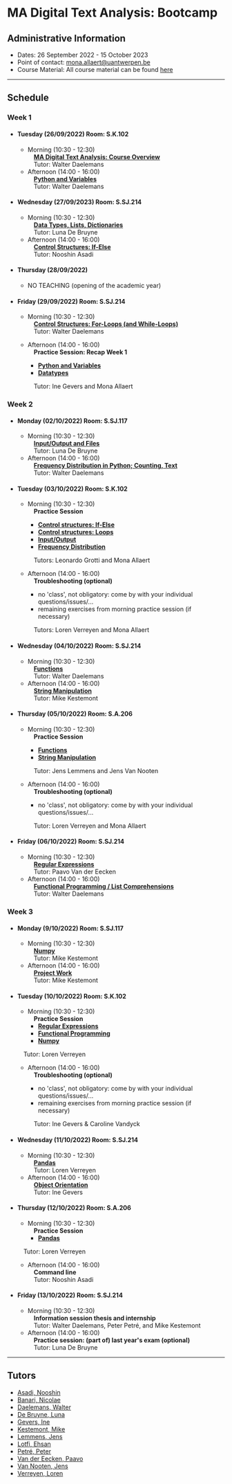 # MA Digital Text Analysis: Bootcamp 

## Administrative Information
- Dates: 26 September 2022 - 15 October 2023
- Point of contact: [mona.allaert@uantwerpen.be](mailto:mona.allaert@uantwerpen.be)
- Course Material:  All course material can be found [here](https://github.com/dtaantwerp/dtaantwerp.github.io/tree/DTA_Bootcamp_2021_students/notebooks)


**************************************************************************
## Schedule
###  Week 1

- #### Tuesday (26/09/2022) Room: S.K.102
	- Morning (10:30 - 12:30)  
		&emsp;**[MA Digital Text Analysis: Course Overview](https://github.com/dtaantwerp/dtaantwerp.github.io/blob/DTA_Bootcamp_2021_students/notebooks/01_W1_Tue_Ma_DTA_Course_Overview.ipynb)**  
		&emsp;Tutor: Walter Daelemans
	- Afternoon (14:00 - 16:00)  
		&emsp;**[Python and Variables](https://github.com/dtaantwerp/dtaantwerp.github.io/blob/DTA_Bootcamp_2021_students/notebooks/02_W1_Tue_Python_and_Variables.ipynb)**  
		&emsp;Tutor: Walter Daelemans
- #### Wednesday (27/09/2023) Room: S.SJ.214
	- Morning (10:30 - 12:30)  
		&emsp;**[Data Types, Lists, Dictionaries](https://github.com/dtaantwerp/dtaantwerp.github.io/blob/DTA_Bootcamp_2021_students/notebooks/03_W1_Wed_Data_Types_Lists_Dictionaries.ipynb)**  
		&emsp;Tutor: Luna De Bruyne
	- Afternoon (14:00 - 16:00)  
		&emsp;**[Control Structures: If-Else](https://github.com/dtaantwerp/dtaantwerp.github.io/blob/DTA_Bootcamp_2021_students/notebooks/04_W1_Wed_Control_structures_if_else.ipynb)**  
		&emsp;Tutor: Nooshin Asadi
- #### Thursday (28/09/2022)
	- NO TEACHING (opening of the academic year)
- #### Friday (29/09/2022) Room: S.SJ.214
	- Morning (10:30 - 12:30)  
		&emsp;**[Control Structures: For-Loops (and While-Loops)](https://github.com/dtaantwerp/dtaantwerp.github.io/blob/DTA_Bootcamp_2021_students/notebooks/05_W1_Fri_Control_Structures_Loops_For_While.ipynb)**  
		&emsp;Tutor: Walter Daelemans
	- Afternoon (14:00 - 16:00)  
		&emsp;**Practice Session: Recap Week 1**
		- **[Python and Variables](https://github.com/dtaantwerp/dtaantwerp.github.io/blob/DTA_Bootcamp_2021_students/exercises/Questions_2023/01_EX_Python_and_variables.ipynb)**
		- **[Datatypes](https://github.com/dtaantwerp/dtaantwerp.github.io/blob/DTA_Bootcamp_2021_students/exercises/Questions_2023/02_EX_Datatypes.ipynb)**
		
		&emsp;Tutor: Ine Gevers and Mona Allaert
		

###  Week 2

- #### Monday (02/10/2022) Room: S.SJ.117
	- Morning (10:30 - 12:30)  
		&emsp;**[Input/Output and Files](https://github.com/dtaantwerp/dtaantwerp.github.io/blob/DTA_Bootcamp_2021_students/notebooks/06_W2_Mon_Input_Output_Files.ipynb)**  
		&emsp;Tutor: Luna De Bruyne
	- Afternoon (14:00 - 16:00)  
		&emsp;**[Frequency Distribution in Python; Counting, Text](https://github.com/dtaantwerp/dtaantwerp.github.io/blob/DTA_Bootcamp_2021_students/notebooks/07_W2_Mon_Frequency_Distribution_in_Python_Counting_Text.ipynb)**  
		&emsp;Tutor: Walter Daelemans
		
- #### Tuesday (03/10/2022) Room: S.K.102
	- Morning (10:30 - 12:30)  
		&emsp;**Practice Session**  
		- **[Control structures: If-Else](https://github.com/dtaantwerp/dtaantwerp.github.io/blob/DTA_Bootcamp_2021_students/exercises/Questions_2023/03_EX_if_else.ipynb)**
		- **[Control structures: Loops](https://github.com/dtaantwerp/dtaantwerp.github.io/blob/DTA_Bootcamp_2021_students/exercises/Questions_2023/04_EX_loops.ipynb)**
		- **[Input/Output](https://github.com/dtaantwerp/dtaantwerp.github.io/blob/DTA_Bootcamp_2021_students/exercises/Questions_2023/05_EX_input_output.ipynb)**
		- **[Frequency Distribution](https://github.com/dtaantwerp/dtaantwerp.github.io/blob/DTA_Bootcamp_2021_students/exercises/06_frequency_distribution.ipynb)**
		
		&emsp;Tutors: Leonardo Grotti and Mona Allaert
	- Afternoon (14:00 - 16:00)  
		&emsp;**Troubleshooting (optional)**  
		- no 'class', not obligatory: come by with your individual questions/issues/...  
		- remaining exercises from morning practice session (if necessary)
		
		&emsp;Tutors: Loren Verreyen and Mona Allaert
		
- #### Wednesday (04/10/2022) Room: S.SJ.214
	- Morning (10:30 - 12:30)  
		&emsp;**[Functions](https://github.com/dtaantwerp/dtaantwerp.github.io/blob/DTA_Bootcamp_2021_students/notebooks/08_W2_Wed_Functions.ipynb)**  
		&emsp;Tutor: Walter Daelemans
	- Afternoon (14:00 - 16:00)  
		&emsp;**[String Manipulation](https://github.com/dtaantwerp/dtaantwerp.github.io/blob/DTA_Bootcamp_2021_students/notebooks/09_W2_Wed_String_Manipulation.ipynb)**  
		&emsp;Tutor: Mike Kestemont

- #### Thursday (05/10/2022) Room: S.A.206  
	- Morning (10:30 - 12:30)  
		&emsp;**Practice Session**  
		- **[Functions](https://github.com/dtaantwerp/dtaantwerp.github.io/blob/DTA_Bootcamp_2021_students/exercises/Questions_2023/07_EX_functions.ipynb)**
		- **[String Manipulation](https://github.com/dtaantwerp/dtaantwerp.github.io/blob/DTA_Bootcamp_2021_students/exercises/Questions_2023/08_EX_string_manipulation.ipynb)**
		
		&emsp;Tutor: Jens Lemmens and Jens Van Nooten
	- Afternoon (14:00 - 16:00)  
		&emsp;**Troubleshooting (optional)**  
		- no 'class', not obligatory: come by with your individual questions/issues/...  
		
		&emsp;Tutor: Loren Verreyen and Mona Allaert
		
- #### Friday (06/10/2022) Room: S.SJ.214  
	- Morning (10:30 - 12:30)  
		&emsp;**[Regular Expressions](https://github.com/dtaantwerp/dtaantwerp.github.io/blob/DTA_Bootcamp_2021_students/notebooks/10_W2_Fri_Regular_Expressions.ipynb)**  
		&emsp;Tutor: Paavo Van der Eecken
	- Afternoon (14:00 - 16:00)  
		&emsp;**[Functional Programming / List Comprehensions](https://github.com/dtaantwerp/dtaantwerp.github.io/blob/DTA_Bootcamp_2021_students/notebooks/11_W2_Fri_Functional_Programming_List_Comprehensions.ipynb)**  
		&emsp;Tutor: Walter Daelemans  


###  Week 3
- #### Monday (9/10/2022) Room: S.SJ.117  
	- Morning (10:30 - 12:30)  
		&emsp;**[Numpy](https://github.com/dtaantwerp/dtaantwerp.github.io/blob/DTA_Bootcamp_2021_students/notebooks/12_W3_Mon_Numpy.ipynb)**  
		&emsp;Tutor: Mike Kestemont
	- Afternoon (14:00 - 16:00)  
		&emsp;**[Project Work](https://github.com/dtaantwerp/dtaantwerp.github.io/blob/DTA_Bootcamp_2021_students/notebooks/13_W3_Mo_Larger_Project.ipynb)**  
		&emsp;Tutor: Mike Kestemont
		
- #### Tuesday (10/10/2022) Room: S.K.102  
	- Morning (10:30 - 12:30)  
		&emsp;**Practice Session**    
		- **[Regular Expressions](https://github.com/dtaantwerp/dtaantwerp.github.io/blob/DTA_Bootcamp_2021_students/exercises/Questions_2023/09_EX_regex.ipynb)**
		- **[Functional Programming](https://github.com/dtaantwerp/dtaantwerp.github.io/blob/DTA_Bootcamp_2021_students/exercises/Questions_2023/10_EX_functional_programming_list_comprehension.ipynb)**
		- **[Numpy](https://github.com/dtaantwerp/dtaantwerp.github.io/blob/DTA_Bootcamp_2021_students/exercises/Questions_2023/11_EX_Numpy.ipynb)**
		
	&emsp;Tutor: Loren Verreyen
	- Afternoon (14:00 - 16:00)  
		&emsp;**Troubleshooting (optional)**  
		- no 'class', not obligatory: come by with your individual questions/issues/...
		- remaining exercises from morning practice session (if necessary)	
		
		&emsp;Tutor: Ine Gevers & Caroline Vandyck
		
- #### Wednesday (11/10/2022) Room: S.SJ.214  
	- Morning (10:30 - 12:30)  
	&emsp;**[Pandas](https://github.com/dtaantwerp/dtaantwerp.github.io/blob/DTA_Bootcamp_2021_students/notebooks/14_W3_Wed_Pandas.ipynb)**  
		&emsp;Tutor: Loren Verreyen
	- Afternoon (14:00 - 16:00)  
		&emsp;**[Object Orientation](https://github.com/dtaantwerp/dtaantwerp.github.io/blob/DTA_Bootcamp_2021_students/notebooks/15_W3_Wed_Object_Orientation.ipynb)**  
		&emsp;Tutor: Ine Gevers

- #### Thursday (12/10/2022) Room: S.A.206  
	- Morning (10:30 - 12:30)  
	     &emsp;**Practice Session**  
	   - **[Pandas](https://github.com/dtaantwerp/dtaantwerp.github.io/blob/DTA_Bootcamp_2021_students/exercises/Questions_2023/12_EX_Pandas.ipynb)**
	
	&emsp;Tutor: Loren Verreyen
	- Afternoon (14:00 - 16:00)  
		&emsp;**Command line**  
		&emsp;Tutor: Nooshin Asadi

- #### Friday (13/10/2022) Room: S.SJ.214
	- Morning (10:30 - 12:30)  
		&emsp;**Information session thesis and internship**  
		&emsp;Tutor: Walter Daelemans, Peter Petré, and Mike Kestemont  
	- Afternoon (14:00 - 16:00)  
		&emsp;**Practice session: (part of) last year's exam (optional)**  
		&emsp;Tutor: Luna De Bruyne

**************************************************************************
## Tutors

- [Asadi, Nooshin](mailto:nooshin.shahidzadehasadi@uantwerpen.be)
- [Banari, Nicolae](mailto:nicolae.banari@uantwerpen.be)
- [Daelemans, Walter](mailto:walter.daelemans@uantwerpen.be)
- [De Bruyne, Luna](mailto:Luna.debruyne@uantwerpen.be)
- [Gevers, Ine](mailto:ine.gevers@uantwerpen.be)
- [Kestemont, Mike](mailto:mike.kestemont@uantwerpen.be)
- [Lemmens, Jens](mailto:Jens.Lemmens@uantwerpen.be)
- [Lotfi, Ehsan](mailto:ehsan.lotfi@uantwerpen.be)
- [Petré, Peter](mailto:peter.petre@uantwerpen.be)
- [Van der Eecken, Paavo](mailto:paavo.vandereecken@uantwerpen.be) 
- [Van Nooten, Jens](mailto:jens.vannooten@uantwerpen.be)
- [Verreyen, Loren](mailto:loren.verreyen@uantwerpen.be)

